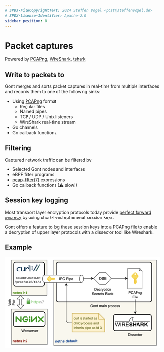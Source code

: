 ```yaml
---
# SPDX-FileCopyrightText: 2024 Steffen Vogel <post@steffenvogel.de>
# SPDX-License-Identifier: Apache-2.0
sidebar_position: 8
---
```


# Packet captures

Powered by [PCAPng](https://pcapng.com/), [WireShark](https://www.wireshark.org/), [tshark](https://www.wireshark.org/docs/man-pages/tshark.html)


## Write to packets to

Gont merges and sorts packet captures in real-time
from multiple interfaces and records them to one of the following sinks:

-  Using [PCAPng](https://github.com/pcapng/pcapng) format
    -  Regular files
    -  Named pipes
    -  TCP / UDP / Unix listeners
    -  WireShark real-time stream
-  Go channels
-  Go callback functions.


## Filtering

Captured network traffic can be filtered by

-   Selected Gont nodes and interfaces
-   eBPF filter programs
-   [pcap-filter(7)](https://www.tcpdump.org/manpages/pcap-filter.7.html) expressions
-   Go callback functions (⚠ slow!)


## Session key logging

Most transport layer encryption protocols today provide [perfect forward secrecy](https://en.wikipedia.org/wiki/Forward_secrecy) by using short-lived ephemeral session keys.

Gont offers a feature to log these session keys into a PCAPng file to enable a decryption of upper layer protocols with a dissector tool like Wireshark.


## Example

![](../../static/img/session-key-logging.png)

